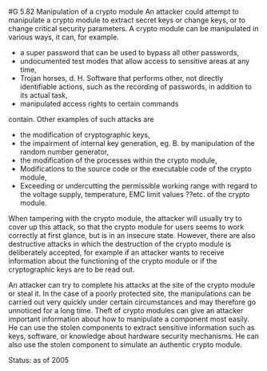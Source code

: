 #G 5.82 Manipulation of a crypto module
An attacker could attempt to manipulate a crypto module to extract secret keys or change keys, or to change critical security parameters. A crypto module can be manipulated in various ways, it can, for example.

* a super password that can be used to bypass all other passwords,
* undocumented test modes that allow access to sensitive areas at any time,
* Trojan horses, d. H. Software that performs other, not directly identifiable actions, such as the recording of passwords, in addition to its actual task,
* manipulated access rights to certain commands


contain. Other examples of such attacks are

* the modification of cryptographic keys,
* the impairment of internal key generation, eg. B. by manipulation of the random number generator,
* the modification of the processes within the crypto module,
* Modifications to the source code or the executable code of the crypto module,
* Exceeding or undercutting the permissible working range with regard to the voltage supply, temperature, EMC limit values ??etc. of the crypto module.


When tampering with the crypto module, the attacker will usually try to cover up this attack, so that the crypto module for users seems to work correctly at first glance, but is in an insecure state. However, there are also destructive attacks in which the destruction of the crypto module is deliberately accepted, for example if an attacker wants to receive information about the functioning of the crypto module or if the cryptographic keys are to be read out.

An attacker can try to complete his attacks at the site of the crypto module or steal it. In the case of a poorly protected site, the manipulations can be carried out very quickly under certain circumstances and may therefore go unnoticed for a long time. Theft of crypto modules can give an attacker important information about how to manipulate a component most easily. He can use the stolen components to extract sensitive information such as keys, software, or knowledge about hardware security mechanisms. He can also use the stolen component to simulate an authentic crypto module.

Status: as of 2005



